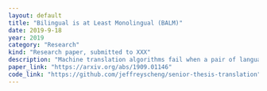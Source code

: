 ```yaml
---
layout: default
title: "Bilingual is at Least Monolingual (BALM)"
date: 2019-9-18
year: 2019
category: "Research"
kind: "Research paper, submitted to XXX"
description: "Machine translation algorithms fail when a pair of languages lacks bilingual corpora.  This is the equivalent of asking a child who knows neither Chinese nor Italian to become a professional Chinese-Italian translator with no reference materials.  Thus, the BALM algorithm \"teaches the kid Chinese and Italian\" -- we incorporate monolingual inductive biases into the MT pipeline using a BERT encoder and a BERT-inverting decoder.  This reduces MT to a fixed-length mapping problem in embedding space, which can be solved with non-recurrent techniques.  BALM achieves state-of-the-art performance on German-to-English translation using a feedforward neural network."
paper_link: "https://arxiv.org/abs/1909.01146"
code_link: "https://github.com/jeffreyscheng/senior-thesis-translation"
---
```

